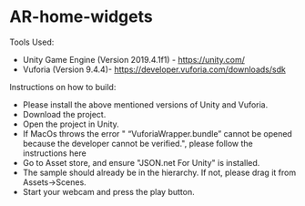# AR-home-widgets

Tools Used:

- Unity Game Engine (Version 2019.4.1f1) - https://unity.com/
- Vuforia (Version 9.4.4)- https://developer.vuforia.com/downloads/sdk

Instructions on how to build:

- Please install the above mentioned versions of Unity and Vuforia.
- Download the project.
- Open the project in Unity.
- If MacOs throws the error " “VuforiaWrapper.bundle” cannot be opened because the developer cannot be verified.", please follow the instructions here
- Go to Asset store, and ensure "JSON.net For Unity" is installed.
- The sample should already be in the hierarchy. If not, please drag it from Assets->Scenes.
- Start your webcam and press the play button.
